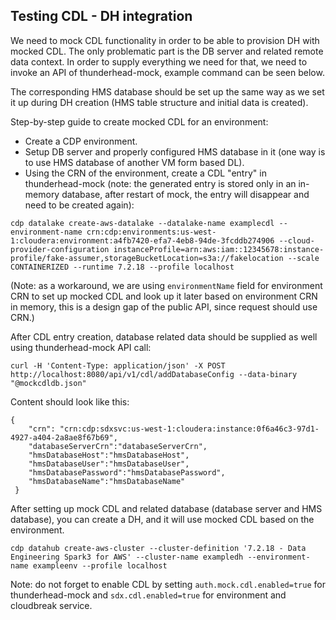 ## Testing CDL - DH integration

We need to mock CDL functionality in order to be able to provision DH with mocked CDL.
The only problematic part is the DB server and related remote data context.
In order to supply everything we need for that, we need to invoke an API of thunderhead-mock, example command can be seen below.

The corresponding HMS database should be set up the same way as we set it up during DH creation (HMS table structure and initial data is created).

Step-by-step guide to create mocked CDL for an environment:
- Create a CDP environment.
- Setup DB server and properly configured HMS database in it (one way is to use HMS database of another VM form based DL).
- Using the CRN of the environment, create a CDL "entry" in thunderhead-mock (note: the generated entry is stored only in an in-memory database, after restart of mock, the entry will disappear and need to be created again):

```
cdp datalake create-aws-datalake --datalake-name examplecdl --environment-name crn:cdp:environments:us-west-1:cloudera:environment:a4fb7420-efa7-4eb8-94de-3fcddb274906 --cloud-provider-configuration instanceProfile=arn:aws:iam::12345678:instance-profile/fake-assumer,storageBucketLocation=s3a://fakelocation --scale CONTAINERIZED --runtime 7.2.18 --profile localhost
```
(Note: as a workaround, we are using `environmentName` field for environment CRN to set up mocked CDL and look up it later based on environment CRN in memory, this is a design gap of the public API, since request should use CRN.)

After CDL entry creation, database related data should be supplied as well using thunderhead-mock API call:
```
curl -H 'Content-Type: application/json' -X POST http://localhost:8080/api/v1/cdl/addDatabaseConfig --data-binary "@mockcdldb.json"
```

Content should look like this:
```
{
    "crn": "crn:cdp:sdxsvc:us-west-1:cloudera:instance:0f6a46c3-97d1-4927-a404-2a8ae8f67b69",
    "databaseServerCrn":"databaseServerCrn",
    "hmsDatabaseHost":"hmsDatabaseHost",
    "hmsDatabaseUser":"hmsDatabaseUser",
    "hmsDatabasePassword":"hmsDatabasePassword",
    "hmsDatabaseName":"hmsDatabaseName"
 }
```

After setting up mock CDL and related database (database server and HMS database), you can create a DH, and it will use mocked CDL based on the environment.
```
cdp datahub create-aws-cluster --cluster-definition '7.2.18 - Data Engineering Spark3 for AWS' --cluster-name exampledh --environment-name exampleenv --profile localhost
```

Note: do not forget to enable CDL by setting `auth.mock.cdl.enabled=true` for thunderhead-mock and `sdx.cdl.enabled=true` for environment and cloudbreak service.
